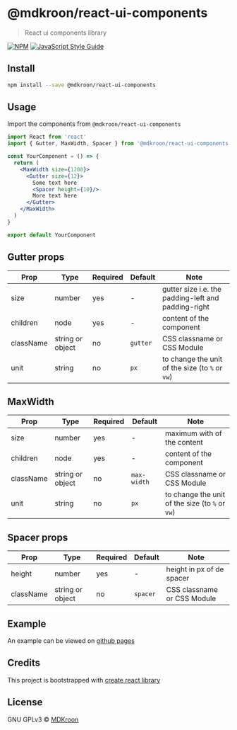 # @mdkroon/react-ui-components

> React ui components library

[![NPM](https://img.shields.io/npm/v/@mdkroon/react-ui-components.svg)](https://www.npmjs.com/package/@mdkroon/react-ui-components) [![JavaScript Style Guide](https://img.shields.io/badge/code_style-standard-brightgreen.svg)](https://standardjs.com)

## Install

```bash
npm install --save @mdkroon/react-ui-components
```

## Usage

Import the components from `@mdkroon/react-ui-components`

```jsx
import React from 'react'
import { Gutter, MaxWidth, Spacer } from '@mdkroon/react-ui-components'

const YourComponent = () => {
  return (
    <MaxWidth size={1200}>
      <Gutter size={12}>
        Some text here
        <Spacer height={10}/>
        More text here
      </Gutter>
    </MaxWidth>
  )
}

export default YourComponent
```

## Gutter props

| Prop | Type | Required | Default | Note |
|---|---|---|---|---|
size|number|yes|-|gutter size i.e. the padding-left and padding-right
children|node|yes|-|content of the component
className| string or object|no|`gutter`|CSS classname or CSS Module
unit|string|no|`px`|to change the unit of the size (to  `%` or `vw`)

## MaxWidth

| Prop | Type | Required | Default | Note |
|---|---|---|---|---|
size|number|yes|-|maximum with of the content
children|node|yes|-|content of the component
className| string or object|no|`max-width`|CSS classname or CSS Module
unit|string|no|`px`|to change the unit of the size (to  `%` or `vw`)

## Spacer props

| Prop | Type | Required | Default | Note |
|---|---|---|---|---|
height|number|yes|-|height in px of de spacer
className| string or object|no|`spacer`|CSS classname or CSS Module

## Example

An example can be viewed on [github pages](https://mdkroon.github.io/react-ui-components/)

## Credits

This project is bootstrapped with [create react library](https://github.com/transitive-bullshit/create-react-library)

## License

GNU GPLv3 © [MDKroon](https://github.com/MDKroon)